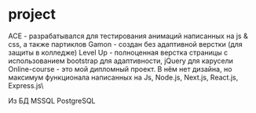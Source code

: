 # project
ACE - разрабатывался для тестирования анимаций написанных на js & css, а также партиклов
Gamon - создан без адаптивной верстки (для защиты в колледже)
Level Up - полноценная верстка страницы с использованием bootstrap для адаптивности, jQuery для карусели
Online-course - это мой дипломный проект. В нём нет дизайна, но максимум функционала написанных на Js, Node.js, Next.js, React.js, Express.js\

Из БД
MSSQL
PostgreSQL
